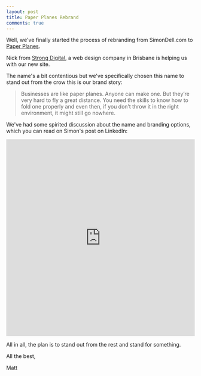 ```yaml
---
layout: post
title: Paper Planes Rebrand
comments: true
---
```


Well, we've finally started the process of rebranding from SimonDell.com to [Paper Planes](https://flypaperplanes.co). 

Nick from [Strong Digital](https://strongdigital.com.au), a web design company in Brisbane is helping us with our new site.

The name's a bit contentious but we've specifically chosen this name to stand out from the crow this is our brand story:

> Businesses are like paper planes. Anyone can make one. But they’re very hard to fly a great distance. You need the skills to know how to fold one properly and even then, if you don’t throw it in the right environment, it might still go nowhere.

We've had some spirited discussion about the name and branding options, which you can read on Simon's post on LinkedIn:

<iframe src="https://www.linkedin.com/embed/feed/update/urn:li:share:6495573463632220160" height="525" width="504" frameborder="0" allowfullscreen=""></iframe>

All in all, the plan is to stand out from the rest and stand for something.

All the best,

Matt




